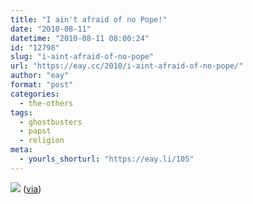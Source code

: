 ```yaml
---
title: "I ain't afraid of no Pope!"
date: "2010-08-11"
datetime: "2010-08-11 08:00:24"
id: "12798"
slug: "i-aint-afraid-of-no-pope"
url: "https://eay.cc/2010/i-aint-afraid-of-no-pope/"
author: "eay"
format: "post"
categories:
  - the-others
tags:
  - ghostbusters
  - papst
  - religion
meta:
  - yourls_shorturl: "https://eay.li/105"
---
```


![](https://eay.cc/uploads/2010/popebusters.gif) ([via](http://www.b3ta.com/board/10149830))
